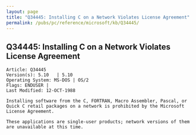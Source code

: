 ```yaml
---
layout: page
title: "Q34445: Installing C on a Network Violates License Agreement"
permalink: /pubs/pc/reference/microsoft/kb/Q34445/
---
```


## Q34445: Installing C on a Network Violates License Agreement

	Article: Q34445
	Version(s): 5.10   | 5.10
	Operating System: MS-DOS | OS/2
	Flags: ENDUSER |
	Last Modified: 12-OCT-1988
	
	Installing software from the C, FORTRAN, Macro Assembler, Pascal, or
	Quick C retail packages on a network is prohibited by the Microsoft
	License Agreement.
	
	These applications are single-user products; network versions of them
	are unavailable at this time.
